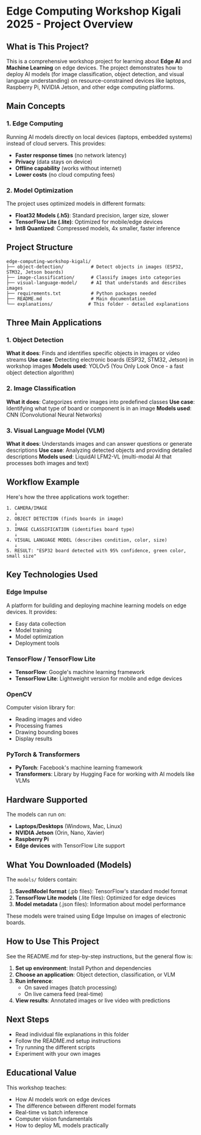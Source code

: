 # Edge Computing Workshop Kigali 2025 - Project Overview

## What is This Project?

This is a comprehensive workshop project for learning about **Edge AI** and **Machine Learning** on edge devices. The project demonstrates how to deploy AI models (for image classification, object detection, and visual language understanding) on resource-constrained devices like laptops, Raspberry Pi, NVIDIA Jetson, and other edge computing platforms.

## Main Concepts

### 1. Edge Computing
Running AI models directly on local devices (laptops, embedded systems) instead of cloud servers. This provides:
- **Faster response times** (no network latency)
- **Privacy** (data stays on device)
- **Offline capability** (works without internet)
- **Lower costs** (no cloud computing fees)

### 2. Model Optimization
The project uses optimized models in different formats:
- **Float32 Models (.h5)**: Standard precision, larger size, slower
- **TensorFlow Lite (.lite)**: Optimized for mobile/edge devices
- **Int8 Quantized**: Compressed models, 4x smaller, faster inference

## Project Structure

```
edge-computing-workshop-kigali/
├── object-detection/          # Detect objects in images (ESP32, STM32, Jetson boards)
├── image-classification/      # Classify images into categories
├── visual-language-model/     # AI that understands and describes images
├── requirements.txt           # Python packages needed
├── README.md                  # Main documentation
└── explanations/             # This folder - detailed explanations
```

## Three Main Applications

### 1. Object Detection
**What it does**: Finds and identifies specific objects in images or video streams
**Use case**: Detecting electronic boards (ESP32, STM32, Jetson) in workshop images
**Models used**: YOLOv5 (You Only Look Once - a fast object detection algorithm)

### 2. Image Classification
**What it does**: Categorizes entire images into predefined classes
**Use case**: Identifying what type of board or component is in an image
**Models used**: CNN (Convolutional Neural Networks)

### 3. Visual Language Model (VLM)
**What it does**: Understands images and can answer questions or generate descriptions
**Use case**: Analyzing detected objects and providing detailed descriptions
**Models used**: LiquidAI LFM2-VL (multi-modal AI that processes both images and text)

## Workflow Example

Here's how the three applications work together:

```
1. CAMERA/IMAGE
   ↓
2. OBJECT DETECTION (finds boards in image)
   ↓
3. IMAGE CLASSIFICATION (identifies board type)
   ↓
4. VISUAL LANGUAGE MODEL (describes condition, color, size)
   ↓
5. RESULT: "ESP32 board detected with 95% confidence, green color, small size"
```

## Key Technologies Used

### Edge Impulse
A platform for building and deploying machine learning models on edge devices. It provides:
- Easy data collection
- Model training
- Model optimization
- Deployment tools

### TensorFlow / TensorFlow Lite
- **TensorFlow**: Google's machine learning framework
- **TensorFlow Lite**: Lightweight version for mobile and edge devices

### OpenCV
Computer vision library for:
- Reading images and video
- Processing frames
- Drawing bounding boxes
- Display results

### PyTorch & Transformers
- **PyTorch**: Facebook's machine learning framework
- **Transformers**: Library by Hugging Face for working with AI models like VLMs

## Hardware Supported

The models can run on:
- **Laptops/Desktops** (Windows, Mac, Linux)
- **NVIDIA Jetson** (Orin, Nano, Xavier)
- **Raspberry Pi**
- **Edge devices** with TensorFlow Lite support

## What You Downloaded (Models)

The `models/` folders contain:

1. **SavedModel format** (.pb files): TensorFlow's standard model format
2. **TensorFlow Lite models** (.lite files): Optimized for edge devices
3. **Model metadata** (.json files): Information about model performance

These models were trained using Edge Impulse on images of electronic boards.

## How to Use This Project

See the README.md for step-by-step instructions, but the general flow is:

1. **Set up environment**: Install Python and dependencies
2. **Choose an application**: Object detection, classification, or VLM
3. **Run inference**:
   - On saved images (batch processing)
   - On live camera feed (real-time)
4. **View results**: Annotated images or live video with predictions

## Next Steps

- Read individual file explanations in this folder
- Follow the README.md setup instructions
- Try running the different scripts
- Experiment with your own images

## Educational Value

This workshop teaches:
- How AI models work on edge devices
- The difference between different model formats
- Real-time vs batch inference
- Computer vision fundamentals
- How to deploy ML models practically
